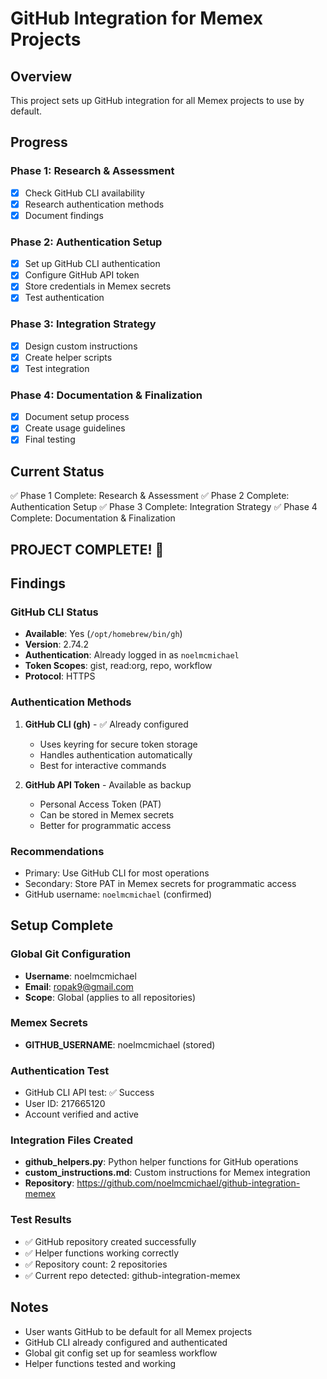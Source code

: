 # GitHub Integration for Memex Projects

## Overview
This project sets up GitHub integration for all Memex projects to use by default.

## Progress

### Phase 1: Research & Assessment
- [x] Check GitHub CLI availability
- [x] Research authentication methods
- [x] Document findings

### Phase 2: Authentication Setup
- [x] Set up GitHub CLI authentication
- [x] Configure GitHub API token
- [x] Store credentials in Memex secrets
- [x] Test authentication

### Phase 3: Integration Strategy
- [x] Design custom instructions
- [x] Create helper scripts
- [x] Test integration

### Phase 4: Documentation & Finalization
- [x] Document setup process
- [x] Create usage guidelines
- [x] Final testing

## Current Status
✅ Phase 1 Complete: Research & Assessment
✅ Phase 2 Complete: Authentication Setup
✅ Phase 3 Complete: Integration Strategy
✅ Phase 4 Complete: Documentation & Finalization

## PROJECT COMPLETE! 🎉

## Findings

### GitHub CLI Status
- **Available**: Yes (`/opt/homebrew/bin/gh`)
- **Version**: 2.74.2
- **Authentication**: Already logged in as `noelmcmichael`
- **Token Scopes**: gist, read:org, repo, workflow
- **Protocol**: HTTPS

### Authentication Methods
1. **GitHub CLI (gh)** - ✅ Already configured
   - Uses keyring for secure token storage
   - Handles authentication automatically
   - Best for interactive commands

2. **GitHub API Token** - Available as backup
   - Personal Access Token (PAT)
   - Can be stored in Memex secrets
   - Better for programmatic access

### Recommendations
- Primary: Use GitHub CLI for most operations
- Secondary: Store PAT in Memex secrets for programmatic access
- GitHub username: `noelmcmichael` (confirmed)

## Setup Complete

### Global Git Configuration
- **Username**: noelmcmichael
- **Email**: ropak9@gmail.com  
- **Scope**: Global (applies to all repositories)

### Memex Secrets
- **GITHUB_USERNAME**: noelmcmichael (stored)

### Authentication Test
- GitHub CLI API test: ✅ Success
- User ID: 217665120
- Account verified and active

### Integration Files Created
- **github_helpers.py**: Python helper functions for GitHub operations
- **custom_instructions.md**: Custom instructions for Memex integration
- **Repository**: https://github.com/noelmcmichael/github-integration-memex

### Test Results
- ✅ GitHub repository created successfully
- ✅ Helper functions working correctly
- ✅ Repository count: 2 repositories
- ✅ Current repo detected: github-integration-memex

## Notes
- User wants GitHub to be default for all Memex projects
- GitHub CLI already configured and authenticated
- Global git config set up for seamless workflow
- Helper functions tested and working